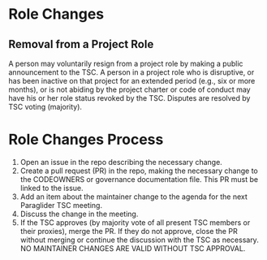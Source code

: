 # Role Changes

## Removal from a Project Role
A person may voluntarily resign from a project role by making a public announcement to the TSC.
A person in a project role who is disruptive, or has been inactive on that project for an extended period (e.g., six or more months), or is not abiding by the project charter or code of conduct may have his or her role status revoked by the TSC.
Disputes are resolved by TSC voting (majority).

# Role Changes Process
1. Open an issue in the repo describing the necessary change.
2. Create a pull request (PR) in the repo, making the necessary change to the CODEOWNERS or governance documentation file. This PR must be linked to the issue.
3. Add an item about the maintainer change to the agenda for the next Paraglider TSC meeting.
4. Discuss the change in the meeting.
5. If the TSC approves (by majority vote of all present TSC members or their proxies), merge the PR. If they do not approve, close the PR without merging or continue the discussion with the TSC as necessary.
NO MAINTAINER CHANGES ARE VALID WITHOUT TSC APPROVAL.
